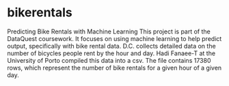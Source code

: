 # bikerentals
Predicting Bike Rentals with Machine Learning
This project is part of the DataQuest coursework. It focuses on using machine learning to help predict output, specifically with bike rental data. D.C. collects detailed data on the number of bicycles people rent by the hour and day. Hadi Fanaee-T at the University of Porto compiled this data into a csv. The file contains 17380 rows, which represent the number of bike rentals for a given hour of a given day. 

